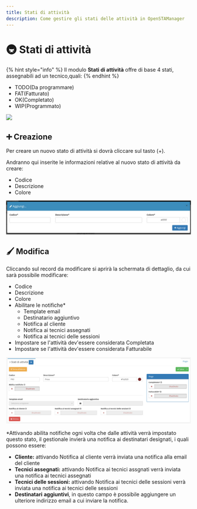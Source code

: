 ```yaml
---
title: Stati di attività
description: Come gestire gli stati delle attività in OpenSTAManager
---
```


# 🚇 Stati di attività

{% hint style="info" %}
Il modulo **Stati di attività** offre di base 4 stati, assegnabili ad un tecnico,quali:
{% endhint %}

* TODO(Da programmare)
* FAT(Fatturato)
* OK(Completato)
* WIP(Programmato)

![](https://firebasestorage.googleapis.com/v0/b/gitbook-x-prod.appspot.com/o/spaces%2F-LZJeLg23eVDvrCv74U7-887967055%2Fuploads%2FMGsr3PCgNlXwYFz8Gq6k%2Ffile.png?alt=media)

## ➕ Creazione

Per creare un nuovo stato di attività si dovrà cliccare sul tasto (+).

Andranno qui inserite le informazioni relative al nuovo stato di attività da creare:

* Codice
* Descrizione
* Colore

![](<../../.gitbook/assets/image (60) (1) (1) (1) (1) (1) (1) (1) (1).png>)

## 🖌️ Modifica

Cliccando sul record da modificare si aprirà la schermata di dettaglio, da cui sarà possibile modificare:

* Codice
* Descrizione
* Colore
* Abilitare le notifiche\*
  * Template email
  * Destinatario aggiuntivo
  * Notifica al cliente
  * Notifica ai tecnici assegnati
  * Notifica ai tecnici delle sessioni
* Impostare se l'attività dev'essere considerata Completata
* Impostare se l'attività dev'essere considerata Fatturabile

![](<../../.gitbook/assets/image (75) (1) (1) (1) (1).png>)

\*Attivando abilita notifiche ogni volta che dalle attività verrà impostato questo stato, il gestionale invierà una notifica ai destinatari designati, i quali possono essere:

* **Cliente:** attivando Notifica al cliente verrà inviata una notifica alla email del cliente
* **Tecnici assegnati:** attivando Notifica ai tecnici assgnati verrà inviata una notifica ai tecnici assegnati
* **Tecnici delle sessioni:** attivando Notifica ai tecnici delle sessioni verrà inviata una notifica ai tecnici delle sessioni
* **Destinatari** **aggiuntivi**, in questo campo è possibile aggiungere un ulteriore indirizzo email a cui inviare la notifica.

